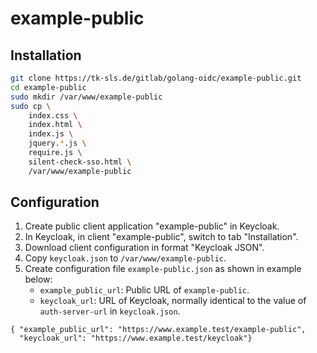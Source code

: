 # example-public

## Installation

```bash
git clone https://tk-sls.de/gitlab/golang-oidc/example-public.git
cd example-public
sudo mkdir /var/www/example-public
sudo cp \
    index.css \
    index.html \
    index.js \
    jquery.*.js \
    require.js \
    silent-check-sso.html \
    /var/www/example-public
```

## Configuration

1. Create public client application "example-public" in Keycloak.
2. In Keycloak, in client "example-public", switch to tab "Installation".
3. Download client configuration in format "Keycloak JSON".
4. Copy `keycloak.json` to `/var/www/example-public`.
5. Create configuration file `example-public.json` as shown in example below:
   * `example_public_url`: Public URL of `example-public`.
   * `keycloak_url`: URL of Keycloak, normally identical to the value of `auth-server-url` in `keycloak.json`.

```
{ "example_public_url": "https://www.example.test/example-public",
  "keycloak_url": "https://www.example.test/keycloak"}
```

